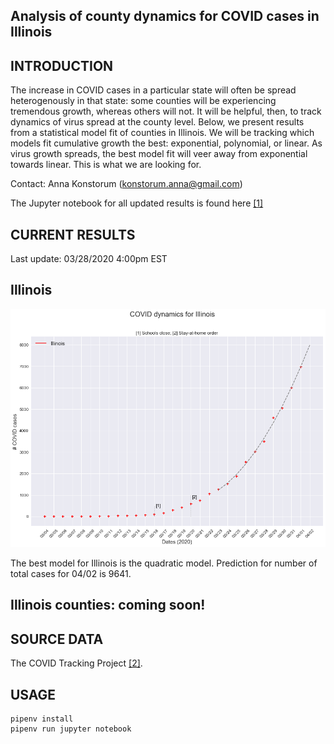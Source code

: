 Analysis of county dynamics for COVID cases in Illinois
------------

INTRODUCTION
------------
The increase in COVID cases in a particular state will often be spread heterogenously in that state: some counties will be experiencing tremendous growth, whereas others will not.  It will be helpful, then, to track dynamics of virus spread at the county level.  Below, we present results from a statistical model fit of counties in Illinois.  We will be tracking which models fit cumulative growth the best: exponential, polynomial, or linear.  As virus growth spreads, the best model fit will veer away from exponential towards linear.  This is what we are looking for.

Contact: Anna Konstorum (konstorum.anna@gmail.com)

The Jupyter notebook for all updated results is found here [[1]](https://github.com/akonstodata/covid_state_county/blob/master/Illinois/code/IL_COVID_Dynamics.ipynb)

CURRENT RESULTS
------------
Last update: 03/28/2020 4:00pm EST

Illinois
------------

![](https://github.com/akonstodata/covid_state_county/blob/master/Illinois/results/IL_update.png)

The best model for Illinois is the quadratic model.  Prediction for number of total cases for 04/02 is 9641.

Illinois counties: coming soon!
------------

SOURCE DATA
------------
The COVID Tracking Project [[2]](https://covidtracking.com/).  


USAGE
------------
```
pipenv install
pipenv run jupyter notebook
```
